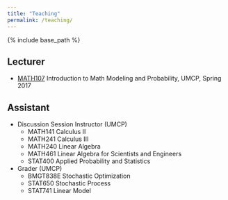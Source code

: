```yaml
---
title: "Teaching"
permalink: /teaching/
---
```


{% include base_path %}

## Lecturer

* [MATH107](https://www-math.umd.edu/undergraduate/departmental-course-pages/offered-courses/639-math-107-introduction-to-math-modeling-and-probability.html) Introduction to Math Modeling and Probability, UMCP, Spring 2017


## Assistant

* Discussion Session Instructor (UMCP)
    * MATH141 Calculus II
    * MATH241 Calculus III
    * MATH240 Linear Algebra
    * MATH461 Linear Algebra for Scientists and Engineers
    * STAT400 Applied Probability and Statistics
* Grader (UMCP)
    * BMGT838E Stochastic Optimization
    * STAT650 Stochastic Process
    * STAT741 Linear Model
